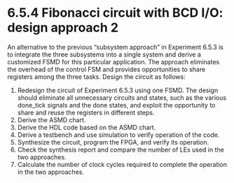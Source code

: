 # 6.5.4 Fibonacci circuit with BCD I/O: design approach 2 
An alternative to the previous “subsystem approach” in Experiment 6.5.3 is to integrate the three subsystems into a single system and derive a customized FSMD for this particular application. The approach eliminates the overhead of the control FSM and provides opportunities to share registers among the three tasks. Design the circuit as follows:

1. Redesign the circuit of Experiment 6.5.3 using one FSMD. The design should eliminate all unnecessary circuits and states, such as the various done_tick signals and the done states, and exploit the opportunity to share and reuse the registers in different steps. 
2. Derive the ASMD chart. 
3. Derive the HDL code based on the ASMD chart. 
4. Derive a testbench and use simulation to verify operation of the code. 
5. Synthesize the circuit, program the FPGA, and verify its operation. 
6. Check the synthesis report and compare the number of LEs used in the two approaches. 
7. Calculate the number of clock cycles required to complete the operation in the two approaches.
